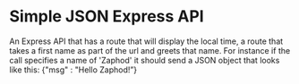 Simple JSON Express API
===========

An Express API that has a route that will display the local time, a route that takes a first name as part of the url and greets that name. For instance if the call specifies a name of 'Zaphod' it should send a JSON object that looks like this: {"msg" : "Hello Zaphod!”}
